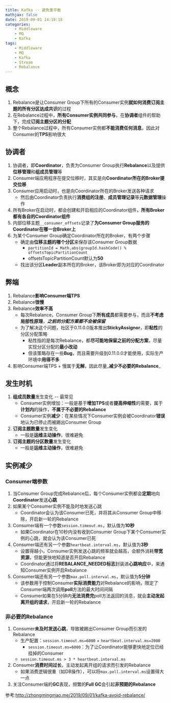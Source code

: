 ```yaml
---
title: Kafka -- 避免重平衡
mathjax: false
date: 2019-09-01 14:18:18
categories:
    - Middleware
    - MQ
    - Kafka
tags:
    - Middleware
    - MQ
    - Kafka
    - Stream
    - Rebalance
---
```


## 概念
1. Rebalance是让Consumer Group下所有的Consumer实例**就如何消费订阅主题的所有分区达成共识**的过程
2. 在Rebalance过程中，**所有Consumer实例共同参与**，在**协调者**组件的帮助下，完成**订阅主题分区的分配**
3. 整个Rebalance过程中，所有Consumer实例都**不能消费任何消息**，因此对Consumer的**TPS**影响很大

<!-- more -->

## 协调者
1. 协调者，即**Coordinator**，负责为Consumer Group执行**Rebalance**以及提供**位移管理**和**组成员管理**等
2. Consumer端应用程序在提交位移时，其实是向**Coordinator所在的Broker提交位移**
3. Consumer应用启动时，也是向Coordinator所在的Broker发送各种请求
    - 然后由Coordinator负责执行**消费组的注册**、**成员管理记录**等**元数据管理**操作
4. 所有Broker在启动时，都会创建和开启相应的Coordinator组件，**所有Broker都有各自的Coordinator组件**
5. 内部位移主题`__consumer_offsets`记录了**为Consumer Group服务的Coordinator在哪一台Broker上**
6. 为某个Consumer Group确定Coordinator所在的Broker，有两个步骤
    - 确定由**位移主题的哪个分区**来保存该Consumer Group数据
        - `partitionId = Math.abs(groupId.hashCode() % offsetsTopicPartitionCount`
        - offsetsTopicPartitionCount默认为**50**
    - 找出该分区**Leader**副本所在的Broker，该Broker即为对应的Coordinator

## 弊端
1. Rebalance**影响Consumer端TPS**
2. Rebalance**很慢**
3. Rebalance**效率不高**
    - 每次Rebalance，Consumer Group下**所有成员**都需要参与，而且**不考虑局部性原理**，_**之前的分配方案都不会被保留**_
    - 为了解决这个问题，社区于0.11.0.0版本推出**StickyAssignor**，即**粘性**的分区分配策略
        - 粘性指的是每次Rebalance，都**尽可能地保留之前的分配方案**，尽量实现分区分配的**最小改动**
        - 但该策略存在一些**Bug**，而且需要升级到0.11.0.0才能使用，实际生产环境中**用得不多**
4. 影响Consumer端TPS + 慢属于**无解**，因此尽量_**减少不必要的Rebalance**_

## 发生时机
1. **组成员数量**发生变化 -- 最常见
    - Consumer实例增加：一般是基于**增加TPS**或者**提高伸缩性**的需要，属于**计划内**的操作，**不属于不必要的Rebalance**
    - Consumer实例**减少**：在某些情况下Consumer实例会被Coordinator**错误**地认为已停止而被踢出Consumer Group
2. **订阅主题数量**发生变化
    - 一般是**运维主动操作**，很难避免
3. **订阅主题的分区数量**发生变化
    - 一般是**运维主动操作**，很难避免

## 实例减少

### Consumer端参数
1. 当Consumer Group完成Rebalance后，每个Consumer实例都会**定期**地向**Coordinator**发送**心跳**
2. 如果某个Consumer实例不能及时地发送心跳
    - Coordinator会认为该Consumer已死，并将其从Consumer Group中移除，开启新一轮的Rebalance
3. Consumer端有一个参数`session.timeout.ms`，默认值为**10秒**
    - 如果Coordinator在10秒内没有收到Consumer Group下某个Consumer实例的心跳，就会认为该Consumer已死
4. Consumer端还有另一个参数`heartbeat.interval.ms`，默认值为**3秒**
    - 设置得越小，Consumer实例发送心跳的频率就会越高，会额外消耗**带宽资源**，但能更快地知道是否开启Rebalance
    - Coordinator通过将**REBALANCE_NEEDED标志**封装进**心跳响应**中，来通知Consumer实例开启Rebalance
5. Consumer端还有另一个参数`max.poll.interval.ms`，默认值为**5分钟**
    - 该参数用于控制Consumer**实际消费能力**对Rebalance的影响，限定了Consumer端两次调用**poll**方法的最大时间间隔
    - Consumer如果在5分钟内**无法消费完**poll方法返回的消息，就会**主动发起离开组的请求**，开启新一轮的Rebalance

### 非必要的Rebalance
1. Consumer**未及时发送心跳**，导致被踢出Consumer Group而引发的Rebalance
    - 生产配置：`session.timeout.ms=6000` + `heartbeat.interval.ms=2000`
        - `session.timeout.ms=6000`：为了让Coordinator能够更快地定位已经挂掉的Consumer
    - `session.timeout.ms > 3 * heartbeat.interval.ms`
2. Consumer**消费时间过长**，主动发起离开组的请求而引发的Rebalance
    - 如果消费逻辑很重（如DB操作），可以将`max.poll.interval.ms`设置得大一点
3. 关注Consumer端的**GC**表现，频繁的**Full GC**会引起**非预期的Rebalance**

参考:<http://zhongmingmao.me/2019/09/01/kafka-avoid-rebalance/>